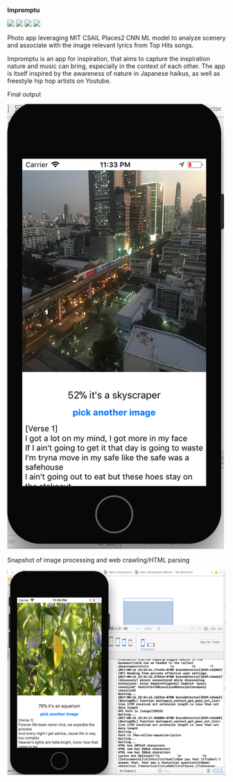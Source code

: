 **Impromptu**

<img src="http://probcomp.org/blog/wp-content/uploads/2017/03/mit_csail_logo.png" height="100">
<img src="https://lh3.googleusercontent.com/KEzNV79C2uSJnYjJxImKUt_dIAnXjBiB3aahKHeMOsMAxZJlBvZ6gviOKaReUNBi5v7N=w300" height="100">
<img src="https://developer.apple.com/assets/elements/icons/core-ml/core-ml-128x128_2x.png" height="100">
<img src="https://leonardoaraujosantos.gitbooks.io/artificial-inteligence/content/image_folder_5/InceptionModules.png" height="100">

Photo app leveraging MIT CSAIL Places2 CNN ML model to analyze scenery and associate with the image relevant lyrics from Top Hits songs.

Impromptu is an app for inspiration, that aims to capture the inspiration nature and music can bring, especially in the context of each other. The app is itself inspired by the awareness of nature in Japanese haikus, as well as freestyle hip hop artists on Youtube.

Final output

![Alt text](./Impromptu-demo-1.png?raw=true "Impromptu demo 1")

Snapshot of image processing and web crawling/HTML parsing

![Alt text](./Impromptu-demo-2.png?raw=true "Impromptu demo 2")
